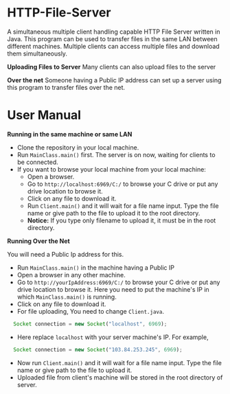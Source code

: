 # HTTP-File-Server

A simultaneous multiple client handling capable HTTP File Server written in Java. 
This program can be used to transfer files in the same LAN between different machines.
Multiple clients can access multiple files and download them simultaneously. 

**Uploading Files to Server**
Many clients can also upload files to the server

**Over the net**
Someone having a Public IP address can set up a server using this program to transfer files over the net.

# User Manual

**Running in the same machine or same LAN**

* Clone the repository in your local machine.
* Run `MainClass.main()` first. The server is on now, waiting for clients to be connected.
* If you want to browse your local machine from your local machine:
  * Open a browser.
  * Go to `http://localhost:6969/C:/` to browse your C drive or put any drive location to browse it.
  * Click on any file to download it.
  * Run `Client.main()` and it will wait for a file name input. Type the file name or give path to the file 
    to upload it to the root directory.
  * **Notice:** If you type only filename to upload it, it must be in the root directory.

**Running Over the Net** 

You will need a Public Ip address for this.
* Run `MainClass.main()` in the machine having a Public IP
* Open a browser in any other machine. 
* Go to `http://yourIpAddress:6969/C:/` to browse your C drive or put any drive location to browse it. 
  Here you need to put the machine's IP in which `MainClass.main()` is running.
* Click on any file to download it. 
* For file uploading, You need to change `Client.java`.

```javascript
  Socket connection = new Socket("localhost", 6969);
```
* Here replace `localhost` with your server machine's IP. For example, 
```javascript
  Socket connection = new Socket("103.84.253.245", 6969);
```  
* Now run `Client.main()` and it will wait for a file name input. Type the file name or give path to the file 
  to upload it.
* Uploaded file from client's machine will be stored in the root directory of server.
  
  
  
  
  
  
  
  
